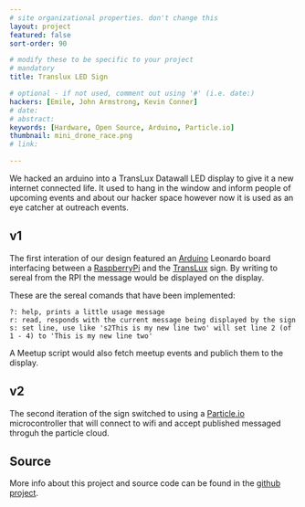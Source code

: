 ```yaml
---
# site organizational properties. don't change this
layout: project
featured: false
sort-order: 90

# modify these to be specific to your project
# mandatory
title: Translux LED Sign

# optional - if not used, comment out using '#' (i.e. date:)
hackers: [Emile, John Armstrong, Kevin Conner]
# date: 
# abstract: 
keywords: [Hardware, Open Source, Arduino, Particle.io]
thumbnail: mini_drone_race.png
# link:

---
```


We hacked an arduino into a TransLux Datawall LED display to give it a new internet connected life. It used to hang in the window and inform people of upcoming events and about our hacker space however now it is used as an eye catcher at outreach events.

<!-- more -->

## v1

The first interation of our design featured an [Arduino](http://arduino.cc) Leonardo board interfacing between a [RaspberryPi](http://RaspberryPi.org) and the [TransLux](http://http://www.trans-lux.com/) sign. By writing to sereal from the RPI the message would be displayed on the display.

These are the sereal comands that have been implemented:
```
?: help, prints a little usage message
r: read, responds with the current message being displayed by the sign
s: set line, use like 's2This is my new line two' will set line 2 (of 1 - 4) to 'This is my new line two'
```
A Meetup script would also fetch meetup events and publich them to the display.

## v2

The second iteration of the sign switched to using a [Particle.io](http://particle.io) microcontroller that will connect to wifi and accept published messaged throguh the particle cloud.

## Source
More info about this project and source code can be found in the [github project](https://github.com/rogue-hack-lab/translux).

